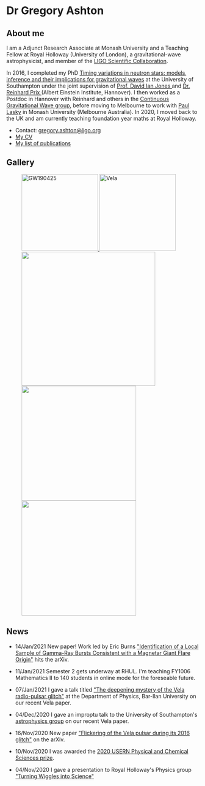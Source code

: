# Dr Gregory Ashton

## About me

I am a Adjunct Research Associate at Monash University and a Teaching Fellow
at Royal Holloway (University of London), a gravitational-wave
astrophysicist, and member of the [LIGO Scientific Collaboration](http://www.ligo.org).

In 2016, I completed my PhD [Timing variations in neutron stars: models,
inference and their implications for gravitational
waves](http://eprints.soton.ac.uk/401822/1/GregoryAshton_Thesis_WithLinks.pdf)
at the University of Southampton under the joint supervision of [Prof. David
Ian Jones ](https://www.southampton.ac.uk/maths/about/staff/dij.page) and [Dr.
Reinhard Prix ](https://www.aei.mpg.de/person/23802/2168") (Albert Einstein
Institute, Hannover). I then worked as a Postdoc in Hannover with Reinhard and
others in the [Continuous Gravitational Wave
group](https://www.aei.mpg.de/continuouswaves), before moving to Melbourne to
work with [Paul Lasky](http://users.monash.edu.au/~plasky/) in Monash
University (Melbourne Australia). In 2020, I moved back to the UK and am
currently teaching foundation year maths at Royal Holloway.

* Contact: gregory.ashton@ligo.org
* [My CV](pdfs/GregAshton_CV.pdf)
* [My list of publications](pdfs/GregAshton_references.pdf)

## Gallery
<figure>
    <a href="https://www.ligo.org/science/Publication-GW190425/">
    <img src="https://www.ligo.org/science/Publication-GW190425/images/Mtot_DNS.png" alt="GW190425" style="height:200px;">
    </a>
    <a href="https://physicsworld.com/a/pulsar-glitch-suggests-superfluid-layers-lie-within-neutron-star/">
    <img src="https://physicsworld.com/wp-content/uploads/2019/08/Pulsar-635x449.jpg" alt="Vela" style="height:200px;">
    </a>
    <a href=https://www.smh.com.au/national/patient-astronomers-crack-the-code-of-super-dense-spinning-stars-20190812-p52gbm.html>
    <img src="https://www.ozgrav.org/uploads/9/8/0/0/98009268/ozgrav-paul-lasky-and-greg-ashton-7653_orig.jpg" style="height:350px;">
    </a>
    <a href=https://astronomycommunity.nature.com/posts/52167-understanding-the-rotational-evolution-of-the-vela-pulsar-during-the-2016-glitch>
    <img src="https://astronomycommunity.nature.com/cdn-cgi/image/quality=45/https://images.zapnito.com/uploads/de4bef17409e3ef69ca266d7f4849150/71b5106b-416a-4698-9527-6cacdd640bf3.jpeg" style="height:300px;">
    </a>
    <a href=https://git.ligo.org/lscsoft/bilby>
    <img src="https://s3.amazonaws.com/zapnito/uploads/3a1ef7c69fe9f78897c748117f493d9e/ae24dde3-4753-45ab-bee0-ed68a7172964.jpeg" style="height:300px;">
    </a>
</figure>


## News

* 14/Jan/2021 New paper! Work led by Eric Burns ["Identification of a Local Sample of Gamma-Ray Bursts Consistent with a Magnetar Giant Flare Origin"](https://ui.adsabs.harvard.edu/abs/2021arXiv210105144B/abstract) hits the arXiv.

* 11/Jan/2021 Semester 2 gets underway at RHUL. I'm teaching FY1006 Mathematics II to 140 students in online mode for the foreseable future.

* 07/Jan/2021 I gave a talk titled ["The deepening mystery of the Vela radio-pulsar glitch"](pdfs/Bar-Ilan.pdf) at the Department of Physics, Bar-Ilan University on our recent Vela paper.

* 04/Dec/2020 I gave an improptu talk to the University of Southampton's [astrophysics group](http://www.astro.soton.ac.uk/) on our recent Vela paper.

* 16/Nov/2020 New paper ["Flickering of the Vela pulsar during its 2016 glitch"](https://ui.adsabs.harvard.edu/abs/2020arXiv201107927A/abstract) on the arXiv.

* 10/Nov/2020 I was awarded the [2020 USERN Physical and Chemical Sciences prize](https://en.wikipedia.org/wiki/USERN_Prize#Laureates_2020).

* 04/Nov/2020 I gave a presentation to Royal Holloway's Physics group ["Turning Wiggles into Science"](https://docs.google.com/presentation/d/11MZHN7b9J_f_HiNVovemcG2IuKSGWXeKzdRh7Kv54v0/edit?usp=sharing)
